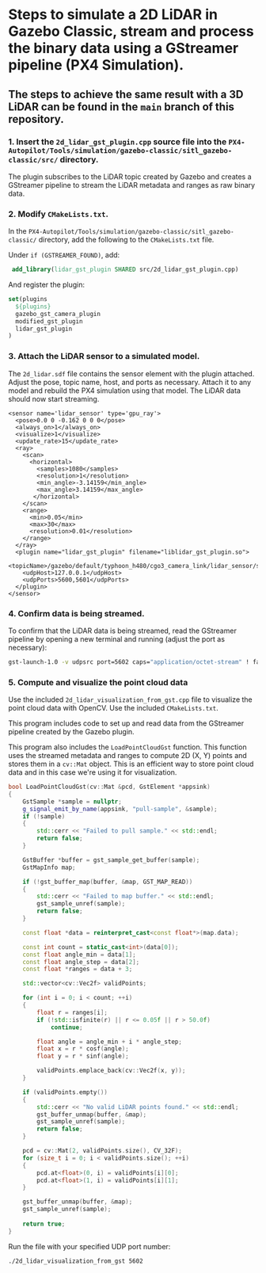 # Steps to simulate a 2D LiDAR in Gazebo Classic, stream and process the binary data using a GStreamer pipeline (PX4 Simulation).
## The steps to achieve the same result with a 3D LiDAR can be found in the `main` branch of this repository.

### 1. Insert the `2d_lidar_gst_plugin.cpp` source file into the `PX4-Autopilot/Tools/simulation/gazebo-classic/sitl_gazebo-classic/src/` directory.
The plugin subscribes to the LiDAR topic created by Gazebo and creates a GStreamer pipeline to stream the LiDAR metadata and ranges as raw binary data.

### 2. Modify `CMakeLists.txt`.
In the `PX4-Autopilot/Tools/simulation/gazebo-classic/sitl_gazebo-classic/` directory, add the following to the `CMakeLists.txt` file.

Under `if (GSTREAMER_FOUND)`, add:
```cmake
 add_library(lidar_gst_plugin SHARED src/2d_lidar_gst_plugin.cpp)
```
And register the plugin:
```cmake
set(plugins
  ${plugins}
  gazebo_gst_camera_plugin
  modified_gst_plugin
  lidar_gst_plugin
)
```
### 3. Attach the LiDAR sensor to a simulated model.
The `2d_lidar.sdf` file contains the sensor element with the plugin attached. Adjust the pose, topic name, host, and ports as necessary.
Attach it to any model and rebuild the PX4 simulation using that model. The LiDAR data should now start streaming.
```sdf
<sensor name='lidar_sensor' type='gpu_ray'>
  <pose>0.0 0 -0.162 0 0 0</pose>
  <always_on>1</always_on>
  <visualize>1</visualize>
  <update_rate>15</update_rate>
  <ray>
    <scan>
      <horizontal>
        <samples>1080</samples>
        <resolution>1</resolution>
        <min_angle>-3.14159</min_angle>
        <max_angle>3.14159</max_angle>
       </horizontal>
    </scan>
    <range>
      <min>0.05</min>
      <max>30</max>
      <resolution>0.01</resolution>
    </range>
  </ray>
  <plugin name="lidar_gst_plugin" filename="liblidar_gst_plugin.so">
    <topicName>/gazebo/default/typhoon_h480/cgo3_camera_link/lidar_sensor/scan</topicName>
    <udpHost>127.0.0.1</udpHost>
    <udpPorts>5600,5601</udpPorts>
  </plugin>
</sensor>
```

### 4. Confirm data is being streamed.
To confirm that the LiDAR data is being streamed, read the GStreamer pipeline by opening a new terminal and running (adjust the port as necessary):
```bash
gst-launch-1.0 -v udpsrc port=5602 caps="application/octet-stream" ! fakesink dump=true
```

### 5. Compute and visualize the point cloud data
Use the included `2d_lidar_visualization_from_gst.cpp` file to visualize the point cloud data with OpenCV.
Use the included `CMakeLists.txt`.

This program includes code to set up and read data from the GStreamer pipeline created by the Gazebo plugin.

This program also includes the `LoadPointCloudGst` function. This function uses the streamed metadata and ranges to compute 2D (X, Y) points and stores them in a `cv::Mat` object. This is an efficient way to store point cloud data and in this case we're using it for visualization.
```cpp
bool LoadPointCloudGst(cv::Mat &pcd, GstElement *appsink)
{
    GstSample *sample = nullptr;
    g_signal_emit_by_name(appsink, "pull-sample", &sample);
    if (!sample)
    {
        std::cerr << "Failed to pull sample." << std::endl;
        return false;
    }

    GstBuffer *buffer = gst_sample_get_buffer(sample);
    GstMapInfo map;

    if (!gst_buffer_map(buffer, &map, GST_MAP_READ))
    {
        std::cerr << "Failed to map buffer." << std::endl;
        gst_sample_unref(sample);
        return false;
    }

    const float *data = reinterpret_cast<const float*>(map.data);

    const int count = static_cast<int>(data[0]);
    const float angle_min = data[1];
    const float angle_step = data[2];
    const float *ranges = data + 3;

    std::vector<cv::Vec2f> validPoints;

    for (int i = 0; i < count; ++i)
    {
        float r = ranges[i];
        if (!std::isfinite(r) || r <= 0.05f || r > 50.0f)
            continue;

        float angle = angle_min + i * angle_step;
        float x = r * cosf(angle);
        float y = r * sinf(angle);

        validPoints.emplace_back(cv::Vec2f(x, y));
    }

    if (validPoints.empty())
    {
        std::cerr << "No valid LiDAR points found." << std::endl;
        gst_buffer_unmap(buffer, &map);
        gst_sample_unref(sample);
        return false;
    }

    pcd = cv::Mat(2, validPoints.size(), CV_32F);
    for (size_t i = 0; i < validPoints.size(); ++i)
    {
        pcd.at<float>(0, i) = validPoints[i][0];
        pcd.at<float>(1, i) = validPoints[i][1];
    }

    gst_buffer_unmap(buffer, &map);
    gst_sample_unref(sample);
    
    return true;
}
```
Run the file with your specified UDP port number:
```bash
./2d_lidar_visualization_from_gst 5602
```
